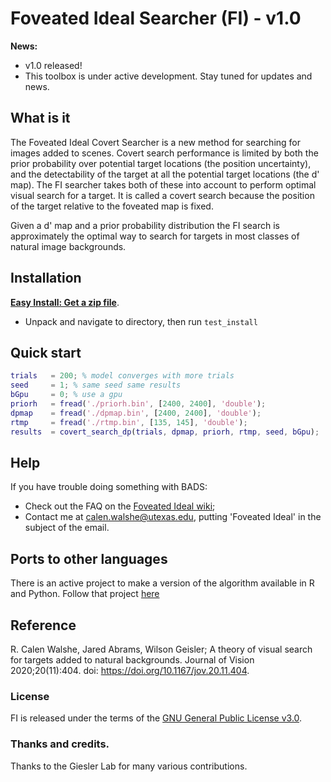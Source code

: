 # Foveated Ideal Searcher (FI) - v1.0

**News:** 
- v1.0 released!
- This toolbox is under active development. Stay tuned for updates and news.

## What is it

The Foveated Ideal Covert Searcher is a new method for searching for images added to scenes. Covert search performance is limited by both the prior probability over potential target locations (the position uncertainty), and the detectability of the target at all the potential target locations (the d' map). The FI searcher takes both of these into account to perform optimal visual search for a target. It is called a covert search because the position of the target relative to the foveated map is fixed.

Given a d' map and a prior probability distribution the FI search is approximately the optimal way to search for targets in most classes of natural image backgrounds.

## Installation

[**Easy Install: Get a zip file**](https://github.com/calenwalshe/FIsearch/blob/main/archive/master.zip).
- Unpack and navigate to directory, then run `test_install`

## Quick start

```Matlab
trials   = 200; % model converges with more trials
seed     = 1; % same seed same results
bGpu     = 0; % use a gpu
priorh   = fread('./priorh.bin', [2400, 2400], 'double');
dpmap    = fread('./dpmap.bin', [2400, 2400], 'double');
rtmp     = fread('./rtmp.bin', [135, 145], 'double');
results  = covert_search_dp(trials, dpmap, priorh, rtmp, seed, bGpu);
```

## Help

If you have trouble doing something with BADS:

- Check out the FAQ on the [Foveated Ideal wiki](https://github.com/calenwalshe/FIsearch/wiki);
- Contact me at <calen.walshe@utexas.edu>, putting 'Foveated Ideal' in the subject of the email.

## Ports to other languages

There is an active project to make a version of the algorithm available in R and Python. Follow that project [here](https://github.com/calenwalshe/visual_search_fast)

## Reference

R. Calen Walshe, Jared Abrams, Wilson Geisler; A theory of visual search for targets added to natural backgrounds. Journal of Vision 2020;20(11):404. doi: https://doi.org/10.1167/jov.20.11.404.

### License

FI is released under the terms of the [GNU General Public License v3.0](https://github.com/calenwalshe/FIsearch/blob/master/LICENSE.txt).

### Thanks and credits.

Thanks to the Giesler Lab for many various contributions. 

